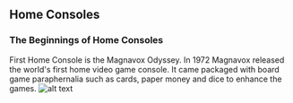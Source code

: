 ## Home Consoles
### The Beginnings of Home Consoles 
First Home Console is the Magnavox Odyssey. In 1972 Magnavox released the world's first home video game console. It came packaged with board game paraphernalia such as cards, paper money and dice to enhance the games.
![alt text](image.jpg)
